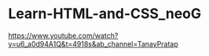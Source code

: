 # Learn-HTML-and-CSS_neoG

https://www.youtube.com/watch?v=u6_a0d94A1Q&t=4918s&ab_channel=TanayPratap
